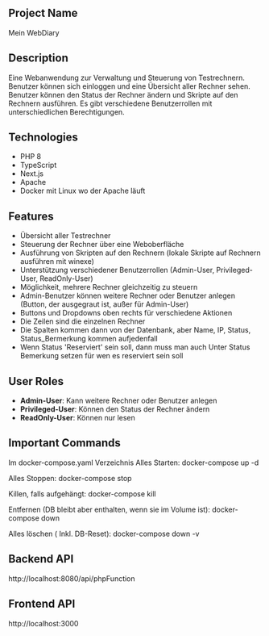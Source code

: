 ## Project Name
Mein WebDiary

## Description
Eine Webanwendung zur Verwaltung und Steuerung von Testrechnern. Benutzer können sich einloggen und eine Übersicht aller Rechner sehen. Benutzer können den Status der Rechner ändern und Skripte auf den Rechnern ausführen. Es gibt verschiedene Benutzerrollen mit unterschiedlichen Berechtigungen.

## Technologies
- PHP 8
- TypeScript
- Next.js
- Apache
- Docker mit Linux wo der Apache läuft

## Features
- Übersicht aller Testrechner
- Steuerung der Rechner über eine Weboberfläche
- Ausführung von Skripten auf den Rechnern (lokale Skripte auf Rechnern ausführen mit winexe)
- Unterstützung verschiedener Benutzerrollen (Admin-User, Privileged-User, ReadOnly-User)
- Möglichkeit, mehrere Rechner gleichzeitig zu steuern
- Admin-Benutzer können weitere Rechner oder Benutzer anlegen (Button, der ausgegraut ist, außer für Admin-User)
- Buttons und Dropdowns oben rechts für verschiedene Aktionen
- Die Zeilen sind die einzelnen Rechner
- Die Spalten kommen dann von der Datenbank, aber Name, IP, Status, Status_Bermerkung kommen aufjedenfall
- Wenn Status 'Reserviert' sein soll, dann muss man auch Unter Status Bemerkung setzen für wen es reserviert sein soll

## User Roles
- **Admin-User**: Kann weitere Rechner oder Benutzer anlegen
- **Privileged-User**: Können den Status der Rechner ändern
- **ReadOnly-User**: Können nur lesen




## Important Commands
Im docker-compose.yaml Verzeichnis
Alles Starten:
docker-compose up -d


Alles Stoppen:
docker-compose stop


Killen, falls aufgehängt:
docker-compose kill


Entfernen (DB bleibt aber enthalten, wenn sie im Volume ist):
docker-compose down


Alles löschen ( Inkl. DB-Reset):
docker-compose down -v


## Backend API
http://localhost:8080/api/phpFunction


## Frontend API
http://localhost:3000


